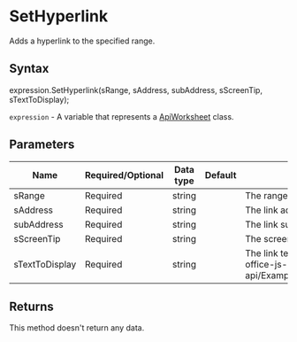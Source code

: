 # SetHyperlink

Adds a hyperlink to the specified range.

## Syntax

expression.SetHyperlink(sRange, sAddress, subAddress, sScreenTip, sTextToDisplay);

`expression` - A variable that represents a [ApiWorksheet](../ApiWorksheet.md) class.

## Parameters

| **Name** | **Required/Optional** | **Data type** | **Default** | **Description** |
| ------------- | ------------- | ------------- | ------------- | ------------- |
| sRange | Required | string |  | The range where the hyperlink will be added to. |
| sAddress | Required | string |  | The link address. |
| subAddress | Required | string |  | The link subaddress to insert internal sheet hyperlinks. |
| sScreenTip | Required | string |  | The screen tip text. |
| sTextToDisplay | Required | string |  | The link text that will be displayed on the sheet.* @see office-js-api/Examples/Cell/ApiWorksheet/Methods/SetHyperlink.js |

## Returns

This method doesn't return any data.